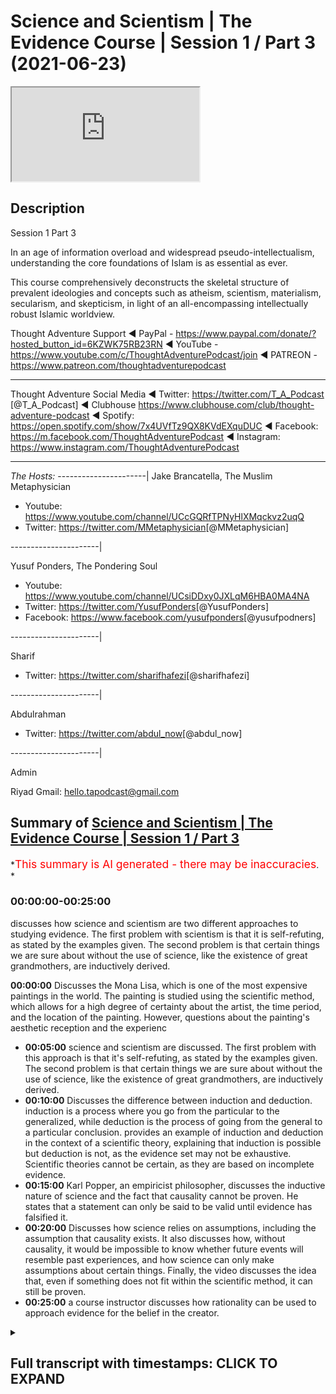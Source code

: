 # Science and Scientism | The Evidence Course | Session 1 / Part 3 (2021-06-23)

<iframe loading='lazy' allow='autoplay' src='https://www.youtube.com/embed/twjPt1cOHKE'></iframe>

## Description

Session 1 Part 3

In an age of information overload and widespread pseudo-intellectualism, understanding the core foundations of Islam is as essential as ever.

This course comprehensively deconstructs the skeletal structure of prevalent ideologies and concepts such as atheism, scientism, materialism, secularism, and skepticism, in light of an all-encompassing intellectually robust Islamic worldview.

Thought Adventure Support
◄ PayPal - <https://www.paypal.com/donate/?hosted_button_id=6KZWK75RB23RN>
◄ YouTube - <https://www.youtube.com/c/ThoughtAdventurePodcast/join>
◄ PATREON - <https://www.patreon.com/thoughtadventurepodcast>
____________________________________________________________________

Thought Adventure Social Media
◄ Twitter: <https://twitter.com/T_A_Podcast​​> [@T_A_Podcast]
◄ Clubhouse <https://www.clubhouse.com/club/thought-adventure-podcast>
◄ Spotify: <https://open.spotify.com/show/7x4UVfTz9QX8KVdEXquDUC>
◄ Facebook: <https://m.facebook.com/ThoughtAdventurePodcast>
◄ Instagram: <https://www.instagram.com/ThoughtAdventurePodcast​>

----------------------------------------------------------------

*The Hosts:*
----------------------|
Jake Brancatella, The Muslim Metaphysician

- Youtube: <https://www.youtube.com/channel/UCcGQRfTPNyHlXMqckvz2uqQ>
- Twitter:  <https://twitter.com/MMetaphysician​​> [@MMetaphysician]

----------------------|

Yusuf Ponders, The Pondering Soul

- Youtube: <https://www.youtube.com/channel/UCsiDDxy0JXLqM6HBA0MA4NA>
- Twitter: <https://twitter.com/YusufPonders​​> [@YusufPonders]
- Facebook: <https://www.facebook.com/yusufponders​> [@yusufpodners]

----------------------|

Sharif

- Twitter: <https://twitter.com/sharifhafezi​​> [@sharifhafezi]

----------------------|

Abdulrahman

- Twitter: <https://twitter.com/abdul_now​> [@abdul_now]

----------------------|

Admin

Riyad
Gmail: hello.tapodcast@gmail.com

## Summary of [Science and Scientism | The Evidence Course | Session 1 / Part 3](https://www.youtube.com/watch?v=twjPt1cOHKE)

*<span style="color:red; font-size:125%">This summary is AI generated - there may be inaccuracies</span>. *

### <a onclick="modifyYTiframeseektime('0')">00:00:00-00:25:00</a>

 discusses how science and scientism are two different approaches to studying evidence. The first problem with scientism is that it is self-refuting, as stated by the examples given. The second problem is that certain things we are sure about without the use of science, like the existence of great grandmothers, are inductively derived.

**<a onclick="modifyYTiframeseektime('0')">00:00:00</a>** Discusses the Mona Lisa, which is one of the most expensive paintings in the world. The painting is studied using the scientific method, which allows for a high degree of certainty about the artist, the time period, and the location of the painting. However, questions about the painting's aesthetic reception and the experienc

- **<a onclick="modifyYTiframeseektime('300')">00:05:00</a>**  science and scientism are discussed. The first problem with this approach is that it's self-refuting, as stated by the examples given. The second problem is that certain things we are sure about without the use of science, like the existence of great grandmothers, are inductively derived.
- **<a onclick="modifyYTiframeseektime('600')">00:10:00</a>** Discusses the difference between induction and deduction. induction is a process where you go from the particular to the generalized, while deduction is the process of going from the general to a particular conclusion.  provides an example of induction and deduction in the context of a scientific theory, explaining that induction is possible but deduction is not, as the evidence set may not be exhaustive. Scientific theories cannot be certain, as they are based on incomplete evidence.
- **<a onclick="modifyYTiframeseektime('900')">00:15:00</a>** Karl Popper, an empiricist philosopher, discusses the inductive nature of science and the fact that causality cannot be proven. He states that a statement can only be said to be valid until evidence has falsified it.
- **<a onclick="modifyYTiframeseektime('1200')">00:20:00</a>** Discusses how science relies on assumptions, including the assumption that causality exists. It also discusses how, without causality, it would be impossible to know whether future events will resemble past experiences, and how science can only make assumptions about certain things. Finally, the video discusses the idea that, even if something does not fit within the scientific method, it can still be proven.
- **<a onclick="modifyYTiframeseektime('1500')">00:25:00</a>**  a course instructor discusses how rationality can be used to approach evidence for the belief in the creator.

<details><summary><h2>Full transcript with timestamps: CLICK TO EXPAND</h2></summary>

<a onclick="modifyYTiframeseektime('15')">0:00:15</a> have a think about the famous painting  
<a onclick="modifyYTiframeseektime('17')">0:00:17</a> called mona lisa  
<a onclick="modifyYTiframeseektime('18')">0:00:18</a> and it's known throughout the world it's  
<a onclick="modifyYTiframeseektime('20')">0:00:20</a> one of the most if not the  
<a onclick="modifyYTiframeseektime('22')">0:00:22</a> most expensive painting in the world  
<a onclick="modifyYTiframeseektime('25')">0:00:25</a> now let's approach our understanding of  
<a onclick="modifyYTiframeseektime('28')">0:00:28</a> this painting of the mona lisa  
<a onclick="modifyYTiframeseektime('30')">0:00:30</a> through using the scientific method what  
<a onclick="modifyYTiframeseektime('34')">0:00:34</a> conclusions are we going to come to  
<a onclick="modifyYTiframeseektime('35')">0:00:35</a> using the scientific method well as we  
<a onclick="modifyYTiframeseektime('38')">0:00:38</a> mentioned the scientific method  
<a onclick="modifyYTiframeseektime('40')">0:00:40</a> is really good at understanding the  
<a onclick="modifyYTiframeseektime('42')">0:00:42</a> observable detestable and the repeatable  
<a onclick="modifyYTiframeseektime('45')">0:00:45</a> so we can work out maybe what type of  
<a onclick="modifyYTiframeseektime('48')">0:00:48</a> colors were used  
<a onclick="modifyYTiframeseektime('49')">0:00:49</a> what was the composition of the paints  
<a onclick="modifyYTiframeseektime('51')">0:00:51</a> what was the composition of the material  
<a onclick="modifyYTiframeseektime('53')">0:00:53</a> that was used for the canvas  
<a onclick="modifyYTiframeseektime('55')">0:00:55</a> or even the frame these are things  
<a onclick="modifyYTiframeseektime('57')">0:00:57</a> within our direct  
<a onclick="modifyYTiframeseektime('59')">0:00:59</a> observation within the experimental  
<a onclick="modifyYTiframeseektime('61')">0:01:01</a> field  
<a onclick="modifyYTiframeseektime('62')">0:01:02</a> but we have to ask ourselves the  
<a onclick="modifyYTiframeseektime('64')">0:01:04</a> question what's outside  
<a onclick="modifyYTiframeseektime('66')">0:01:06</a> of the scientific method what's outside  
<a onclick="modifyYTiframeseektime('68')">0:01:08</a> of the experimental field  
<a onclick="modifyYTiframeseektime('70')">0:01:10</a> and therefore the empirical approach the  
<a onclick="modifyYTiframeseektime('73')">0:01:13</a> obvious question  
<a onclick="modifyYTiframeseektime('75')">0:01:15</a> is the painter science although  
<a onclick="modifyYTiframeseektime('78')">0:01:18</a> incredibly useful  
<a onclick="modifyYTiframeseektime('80')">0:01:20</a> when it comes to those things which are  
<a onclick="modifyYTiframeseektime('81')">0:01:21</a> directly sensible and testable and  
<a onclick="modifyYTiframeseektime('83')">0:01:23</a> repeatable  
<a onclick="modifyYTiframeseektime('85')">0:01:25</a> cannot be used to determine matters  
<a onclick="modifyYTiframeseektime('87')">0:01:27</a> which are outside of its scope  
<a onclick="modifyYTiframeseektime('90')">0:01:30</a> and the directly observable and the  
<a onclick="modifyYTiframeseektime('92')">0:01:32</a> directly sensible  
<a onclick="modifyYTiframeseektime('94')">0:01:34</a> does that mean that because we can't  
<a onclick="modifyYTiframeseektime('96')">0:01:36</a> prove it for a scientific approach  
<a onclick="modifyYTiframeseektime('99')">0:01:39</a> that the painter does not exist  
<a onclick="modifyYTiframeseektime('102')">0:01:42</a> obviously the painter exists in fact we  
<a onclick="modifyYTiframeseektime('104')">0:01:44</a> know  
<a onclick="modifyYTiframeseektime('105')">0:01:45</a> who that painter is of the mona lisa  
<a onclick="modifyYTiframeseektime('107')">0:01:47</a> it's leonardo da vinci  
<a onclick="modifyYTiframeseektime('109')">0:01:49</a> at the beginning of the 16th century in  
<a onclick="modifyYTiframeseektime('111')">0:01:51</a> fact  
<a onclick="modifyYTiframeseektime('112')">0:01:52</a> all of this we know with a high degree  
<a onclick="modifyYTiframeseektime('115')">0:01:55</a> of certainty i  
<a onclick="modifyYTiframeseektime('116')">0:01:56</a> who the person was and roughly or quite  
<a onclick="modifyYTiframeseektime('119')">0:01:59</a> you know confidently  
<a onclick="modifyYTiframeseektime('120')">0:02:00</a> when it was which period of time at  
<a onclick="modifyYTiframeseektime('123')">0:02:03</a> least which century it took place  
<a onclick="modifyYTiframeseektime('125')">0:02:05</a> and all of these answers that we can  
<a onclick="modifyYTiframeseektime('127')">0:02:07</a> understand with a high degree of  
<a onclick="modifyYTiframeseektime('129')">0:02:09</a> certainty  
<a onclick="modifyYTiframeseektime('130')">0:02:10</a> comes outside of experimentation and the  
<a onclick="modifyYTiframeseektime('132')">0:02:12</a> scientific method  
<a onclick="modifyYTiframeseektime('135')">0:02:15</a> similarly when we look at the painting  
<a onclick="modifyYTiframeseektime('138')">0:02:18</a> and maybe some people might say it's  
<a onclick="modifyYTiframeseektime('139')">0:02:19</a> beautiful  
<a onclick="modifyYTiframeseektime('140')">0:02:20</a> exquisite other people might say oh it's  
<a onclick="modifyYTiframeseektime('142')">0:02:22</a> ugly i  
<a onclick="modifyYTiframeseektime('143')">0:02:23</a> what is our aesthetic reception for this  
<a onclick="modifyYTiframeseektime('146')">0:02:26</a> particular painting  
<a onclick="modifyYTiframeseektime('148')">0:02:28</a> does it move us to emotion and what type  
<a onclick="modifyYTiframeseektime('151')">0:02:31</a> of emotion  
<a onclick="modifyYTiframeseektime('152')">0:02:32</a> these questions again are outside of  
<a onclick="modifyYTiframeseektime('156')">0:02:36</a> science yeah it doesn't mean that we  
<a onclick="modifyYTiframeseektime('158')">0:02:38</a> don't have  
<a onclick="modifyYTiframeseektime('159')">0:02:39</a> emotions that we don't have an  
<a onclick="modifyYTiframeseektime('161')">0:02:41</a> appreciation of what we think is  
<a onclick="modifyYTiframeseektime('162')">0:02:42</a> beautiful or what we think is  
<a onclick="modifyYTiframeseektime('164')">0:02:44</a> ugly and that's you know and some people  
<a onclick="modifyYTiframeseektime('167')">0:02:47</a> might say well  
<a onclick="modifyYTiframeseektime('168')">0:02:48</a> maybe we can through science maybe we  
<a onclick="modifyYTiframeseektime('171')">0:02:51</a> can  
<a onclick="modifyYTiframeseektime('172')">0:02:52</a> you know look at a brain scan and look  
<a onclick="modifyYTiframeseektime('174')">0:02:54</a> at regions of the brain that are being  
<a onclick="modifyYTiframeseektime('175')">0:02:55</a> highlighted  
<a onclick="modifyYTiframeseektime('176')">0:02:56</a> but just simply highlighting regions of  
<a onclick="modifyYTiframeseektime('179')">0:02:59</a> the brain  
<a onclick="modifyYTiframeseektime('180')">0:03:00</a> doesn't say what type of emotions all  
<a onclick="modifyYTiframeseektime('183')">0:03:03</a> more importantly the experience of that  
<a onclick="modifyYTiframeseektime('186')">0:03:06</a> emotions  
<a onclick="modifyYTiframeseektime('187')">0:03:07</a> because the experience of emotions is  
<a onclick="modifyYTiframeseektime('189')">0:03:09</a> very personal  
<a onclick="modifyYTiframeseektime('190')">0:03:10</a> to each individual and this comes to  
<a onclick="modifyYTiframeseektime('192')">0:03:12</a> another question  
<a onclick="modifyYTiframeseektime('194')">0:03:14</a> with regards to consciousness how do you  
<a onclick="modifyYTiframeseektime('196')">0:03:16</a> know  
<a onclick="modifyYTiframeseektime('197')">0:03:17</a> that i am a conscious being do you know  
<a onclick="modifyYTiframeseektime('200')">0:03:20</a> it  
<a onclick="modifyYTiframeseektime('201')">0:03:21</a> by simply studying the science of my  
<a onclick="modifyYTiframeseektime('203')">0:03:23</a> brain activity  
<a onclick="modifyYTiframeseektime('205')">0:03:25</a> if you haven't studied my brain activity  
<a onclick="modifyYTiframeseektime('207')">0:03:27</a> does that mean  
<a onclick="modifyYTiframeseektime('208')">0:03:28</a> that you are unsure whether i'm a  
<a onclick="modifyYTiframeseektime('210')">0:03:30</a> conscious being or not  
<a onclick="modifyYTiframeseektime('213')">0:03:33</a> in fact some people might say okay not  
<a onclick="modifyYTiframeseektime('214')">0:03:34</a> only can we do brain scans  
<a onclick="modifyYTiframeseektime('217')">0:03:37</a> but also we can look at action  
<a onclick="modifyYTiframeseektime('218')">0:03:38</a> potentials of neurons these are  
<a onclick="modifyYTiframeseektime('220')">0:03:40</a> electrical signals that travel across  
<a onclick="modifyYTiframeseektime('222')">0:03:42</a> the neurons of the brain  
<a onclick="modifyYTiframeseektime('224')">0:03:44</a> or that we can you know understand  
<a onclick="modifyYTiframeseektime('228')">0:03:48</a> and test what type of chemicals are  
<a onclick="modifyYTiframeseektime('230')">0:03:50</a> being released at the presynaptic neuro  
<a onclick="modifyYTiframeseektime('232')">0:03:52</a> known as trans neurotransmitters  
<a onclick="modifyYTiframeseektime('236')">0:03:56</a> yet none of this explains what it means  
<a onclick="modifyYTiframeseektime('238')">0:03:58</a> to be me  
<a onclick="modifyYTiframeseektime('240')">0:04:00</a> what it means to experience something  
<a onclick="modifyYTiframeseektime('242')">0:04:02</a> whether that's a painting  
<a onclick="modifyYTiframeseektime('244')">0:04:04</a> whether that's poetry or something else  
<a onclick="modifyYTiframeseektime('247')">0:04:07</a> i  
<a onclick="modifyYTiframeseektime('247')">0:04:07</a> what it feels to be consciously aware  
<a onclick="modifyYTiframeseektime('251')">0:04:11</a> many scientists and philosophers are  
<a onclick="modifyYTiframeseektime('254')">0:04:14</a> aware of this problem of consciousness  
<a onclick="modifyYTiframeseektime('256')">0:04:16</a> even just how to define what the term  
<a onclick="modifyYTiframeseektime('259')">0:04:19</a> consciousness is  
<a onclick="modifyYTiframeseektime('260')">0:04:20</a> from a purely materialistic explanation  
<a onclick="modifyYTiframeseektime('263')">0:04:23</a> this is why they call it  
<a onclick="modifyYTiframeseektime('264')">0:04:24</a> the hard problem of science  
<a onclick="modifyYTiframeseektime('266')">0:04:26</a> consciousness being the hard problem of  
<a onclick="modifyYTiframeseektime('268')">0:04:28</a> science  
<a onclick="modifyYTiframeseektime('269')">0:04:29</a> and some might say well you know in the  
<a onclick="modifyYTiframeseektime('271')">0:04:31</a> future  
<a onclick="modifyYTiframeseektime('272')">0:04:32</a> we will work it out we will be able to  
<a onclick="modifyYTiframeseektime('274')">0:04:34</a> define  
<a onclick="modifyYTiframeseektime('276')">0:04:36</a> through the use of empiricism and  
<a onclick="modifyYTiframeseektime('278')">0:04:38</a> science that consciousness exists  
<a onclick="modifyYTiframeseektime('282')">0:04:42</a> that will be able to determine that a  
<a onclick="modifyYTiframeseektime('284')">0:04:44</a> person is conscious  
<a onclick="modifyYTiframeseektime('285')">0:04:45</a> or not you know in terms of and what it  
<a onclick="modifyYTiframeseektime('288')">0:04:48</a> means to be conscious for that  
<a onclick="modifyYTiframeseektime('289')">0:04:49</a> individual  
<a onclick="modifyYTiframeseektime('291')">0:04:51</a> but even if they say in the future we'll  
<a onclick="modifyYTiframeseektime('293')">0:04:53</a> be able to determine this  
<a onclick="modifyYTiframeseektime('295')">0:04:55</a> it doesn't deny the fact that we can be  
<a onclick="modifyYTiframeseektime('298')">0:04:58</a> sure to now and understand and  
<a onclick="modifyYTiframeseektime('300')">0:05:00</a> comprehend now  
<a onclick="modifyYTiframeseektime('301')">0:05:01</a> that a person is conscious or not  
<a onclick="modifyYTiframeseektime('303')">0:05:03</a> hopefully you're still conscious  
<a onclick="modifyYTiframeseektime('305')">0:05:05</a> uh watching these videos so  
<a onclick="modifyYTiframeseektime('309')">0:05:09</a> whether we look at the painting example  
<a onclick="modifyYTiframeseektime('311')">0:05:11</a> whether we look at the consciousness  
<a onclick="modifyYTiframeseektime('313')">0:05:13</a> example  
<a onclick="modifyYTiframeseektime('314')">0:05:14</a> these are two relatively simple examples  
<a onclick="modifyYTiframeseektime('317')">0:05:17</a> that demonstrated the limited  
<a onclick="modifyYTiframeseektime('318')">0:05:18</a> applicability of science  
<a onclick="modifyYTiframeseektime('321')">0:05:21</a> that is not to say that science isn't a  
<a onclick="modifyYTiframeseektime('323')">0:05:23</a> useful tool  
<a onclick="modifyYTiframeseektime('324')">0:05:24</a> and like i said you know it's been very  
<a onclick="modifyYTiframeseektime('326')">0:05:26</a> useful it's helped us develop medicine  
<a onclick="modifyYTiframeseektime('329')">0:05:29</a> surgery space travel telecommunications  
<a onclick="modifyYTiframeseektime('332')">0:05:32</a> but rather and also it was utilized by  
<a onclick="modifyYTiframeseektime('335')">0:05:35</a> the muslims of the past as well  
<a onclick="modifyYTiframeseektime('336')">0:05:36</a> famous muslim scientists including  
<a onclick="modifyYTiframeseektime('339')">0:05:39</a> people who say  
<a onclick="modifyYTiframeseektime('340')">0:05:40</a> that ibn haitham the famous muslim  
<a onclick="modifyYTiframeseektime('342')">0:05:42</a> scientists of the past  
<a onclick="modifyYTiframeseektime('344')">0:05:44</a> helped create in part or help formulate  
<a onclick="modifyYTiframeseektime('347')">0:05:47</a> in part the scientific method but the  
<a onclick="modifyYTiframeseektime('350')">0:05:50</a> problem  
<a onclick="modifyYTiframeseektime('351')">0:05:51</a> now is not the fact that people are  
<a onclick="modifyYTiframeseektime('353')">0:05:53</a> using science  
<a onclick="modifyYTiframeseektime('354')">0:05:54</a> it's the fact that they approach all  
<a onclick="modifyYTiframeseektime('357')">0:05:57</a> questions with the use of science  
<a onclick="modifyYTiframeseektime('359')">0:05:59</a> and claim that anything that's not  
<a onclick="modifyYTiframeseektime('361')">0:06:01</a> scientific  
<a onclick="modifyYTiframeseektime('363')">0:06:03</a> and empirically verifiable is therefore  
<a onclick="modifyYTiframeseektime('366')">0:06:06</a> unprovable untestable or  
<a onclick="modifyYTiframeseektime('370')">0:06:10</a> doesn't exist and this is what we call  
<a onclick="modifyYTiframeseektime('373')">0:06:13</a> scientism  
<a onclick="modifyYTiframeseektime('375')">0:06:15</a> in one definition it's described as  
<a onclick="modifyYTiframeseektime('378')">0:06:18</a> totalizing the view of science  
<a onclick="modifyYTiframeseektime('380')">0:06:20</a> as if it were capable of describing all  
<a onclick="modifyYTiframeseektime('382')">0:06:22</a> reality  
<a onclick="modifyYTiframeseektime('383')">0:06:23</a> and knowledge or as if it were the only  
<a onclick="modifyYTiframeseektime('386')">0:06:26</a> true way  
<a onclick="modifyYTiframeseektime('387')">0:06:27</a> to acquire knowledge about reality and  
<a onclick="modifyYTiframeseektime('389')">0:06:29</a> the nature of things  
<a onclick="modifyYTiframeseektime('391')">0:06:31</a> so statements like science is the only  
<a onclick="modifyYTiframeseektime('393')">0:06:33</a> way to know truth  
<a onclick="modifyYTiframeseektime('395')">0:06:35</a> or science will answer all questions  
<a onclick="modifyYTiframeseektime('398')">0:06:38</a> these statements  
<a onclick="modifyYTiframeseektime('399')">0:06:39</a> are actually non-scientific statements  
<a onclick="modifyYTiframeseektime('403')">0:06:43</a> i want you to follow this point when a  
<a onclick="modifyYTiframeseektime('405')">0:06:45</a> person turns around and says  
<a onclick="modifyYTiframeseektime('407')">0:06:47</a> all answers or all ideas are derived  
<a onclick="modifyYTiframeseektime('410')">0:06:50</a> from science all science will answer all  
<a onclick="modifyYTiframeseektime('412')">0:06:52</a> questions  
<a onclick="modifyYTiframeseektime('413')">0:06:53</a> is that a testifiable scientific  
<a onclick="modifyYTiframeseektime('417')">0:06:57</a> you know statement so are they using  
<a onclick="modifyYTiframeseektime('419')">0:06:59</a> science to justify science  
<a onclick="modifyYTiframeseektime('421')">0:07:01</a> if they are then it's a circular  
<a onclick="modifyYTiframeseektime('423')">0:07:03</a> argument what we term tautology  
<a onclick="modifyYTiframeseektime('426')">0:07:06</a> so these are non-scientific statements  
<a onclick="modifyYTiframeseektime('429')">0:07:09</a> they are better known as  
<a onclick="modifyYTiframeseektime('430')">0:07:10</a> metaphysical statements statements that  
<a onclick="modifyYTiframeseektime('433')">0:07:13</a> are accepted or assumed  
<a onclick="modifyYTiframeseektime('435')">0:07:15</a> to be true so in essence  
<a onclick="modifyYTiframeseektime('438')">0:07:18</a> when a person says that only science can  
<a onclick="modifyYTiframeseektime('441')">0:07:21</a> answer all questions  
<a onclick="modifyYTiframeseektime('443')">0:07:23</a> that's actually a self-refuting argument  
<a onclick="modifyYTiframeseektime('446')">0:07:26</a> yeah and that's the first problem with  
<a onclick="modifyYTiframeseektime('448')">0:07:28</a> this approach with  
<a onclick="modifyYTiframeseektime('448')">0:07:28</a> scientism the second problem as we've  
<a onclick="modifyYTiframeseektime('451')">0:07:31</a> described in the examples above  
<a onclick="modifyYTiframeseektime('454')">0:07:34</a> is that we know certain things and and  
<a onclick="modifyYTiframeseektime('457')">0:07:37</a> are very sure about these things  
<a onclick="modifyYTiframeseektime('459')">0:07:39</a> but without the scientific method like  
<a onclick="modifyYTiframeseektime('462')">0:07:42</a> for example  
<a onclick="modifyYTiframeseektime('463')">0:07:43</a> you know if i was to ask the question do  
<a onclick="modifyYTiframeseektime('465')">0:07:45</a> you believe that your great  
<a onclick="modifyYTiframeseektime('467')">0:07:47</a> great great great great great great  
<a onclick="modifyYTiframeseektime('470')">0:07:50</a> grandmother  
<a onclick="modifyYTiframeseektime('471')">0:07:51</a> existed everybody will say yes  
<a onclick="modifyYTiframeseektime('474')">0:07:54</a> irrespective of whether we knew who that  
<a onclick="modifyYTiframeseektime('476')">0:07:56</a> great great great great  
<a onclick="modifyYTiframeseektime('478')">0:07:58</a> great grandmother was irrespective if we  
<a onclick="modifyYTiframeseektime('481')">0:08:01</a> had a number of people claiming to be or  
<a onclick="modifyYTiframeseektime('483')">0:08:03</a> potentially could be our great great  
<a onclick="modifyYTiframeseektime('485')">0:08:05</a> great great grandmother  
<a onclick="modifyYTiframeseektime('487')">0:08:07</a> irrespective whether we even you know  
<a onclick="modifyYTiframeseektime('489')">0:08:09</a> have a grave to test  
<a onclick="modifyYTiframeseektime('490')">0:08:10</a> the dna in order to determine this so  
<a onclick="modifyYTiframeseektime('493')">0:08:13</a> irrespective of any scientific arguments  
<a onclick="modifyYTiframeseektime('495')">0:08:15</a> to justify this  
<a onclick="modifyYTiframeseektime('496')">0:08:16</a> great great great great great  
<a onclick="modifyYTiframeseektime('498')">0:08:18</a> grandmother existence  
<a onclick="modifyYTiframeseektime('500')">0:08:20</a> we know we had one so again it proves  
<a onclick="modifyYTiframeseektime('503')">0:08:23</a> this point which is that  
<a onclick="modifyYTiframeseektime('504')">0:08:24</a> there are certain things we are 100 sure  
<a onclick="modifyYTiframeseektime('507')">0:08:27</a> about without the use of science  
<a onclick="modifyYTiframeseektime('511')">0:08:31</a> furthermore the scientific method in the  
<a onclick="modifyYTiframeseektime('513')">0:08:33</a> vast majority of cases  
<a onclick="modifyYTiframeseektime('515')">0:08:35</a> leads to what we term inductive  
<a onclick="modifyYTiframeseektime('517')">0:08:37</a> conclusions  
<a onclick="modifyYTiframeseektime('518')">0:08:38</a> and i think we need to explain what  
<a onclick="modifyYTiframeseektime('520')">0:08:40</a> induction means here  
<a onclick="modifyYTiframeseektime('522')">0:08:42</a> but just before i do i believe it's also  
<a onclick="modifyYTiframeseektime('524')">0:08:44</a> important to explain  
<a onclick="modifyYTiframeseektime('526')">0:08:46</a> and gain a bit more crystal  
<a onclick="modifyYTiframeseektime('527')">0:08:47</a> understanding of what exactly we mean by  
<a onclick="modifyYTiframeseektime('530')">0:08:50</a> the scientific method  
<a onclick="modifyYTiframeseektime('532')">0:08:52</a> now if we cast our minds back to when  
<a onclick="modifyYTiframeseektime('534')">0:08:54</a> we're at school  
<a onclick="modifyYTiframeseektime('535')">0:08:55</a> or maybe those people do science at  
<a onclick="modifyYTiframeseektime('537')">0:08:57</a> university  
<a onclick="modifyYTiframeseektime('539')">0:08:59</a> and we were asked to write up a  
<a onclick="modifyYTiframeseektime('541')">0:09:01</a> scientific experiment  
<a onclick="modifyYTiframeseektime('543')">0:09:03</a> then there was a very specific way in  
<a onclick="modifyYTiframeseektime('546')">0:09:06</a> how this scientific experiment had to be  
<a onclick="modifyYTiframeseektime('548')">0:09:08</a> written up  
<a onclick="modifyYTiframeseektime('549')">0:09:09</a> and this is called the scientific method  
<a onclick="modifyYTiframeseektime('552')">0:09:12</a> and that is  
<a onclick="modifyYTiframeseektime('553')">0:09:13</a> you would have an aim you would have a  
<a onclick="modifyYTiframeseektime('555')">0:09:15</a> method  
<a onclick="modifyYTiframeseektime('556')">0:09:16</a> you would have results and you'd also  
<a onclick="modifyYTiframeseektime('559')">0:09:19</a> have a conclusion  
<a onclick="modifyYTiframeseektime('561')">0:09:21</a> so what was the aim the aim identified  
<a onclick="modifyYTiframeseektime('563')">0:09:23</a> the purpose of the experiment  
<a onclick="modifyYTiframeseektime('566')">0:09:26</a> what you wanted to find out the aim also  
<a onclick="modifyYTiframeseektime('569')">0:09:29</a> may have included a hypothesis  
<a onclick="modifyYTiframeseektime('571')">0:09:31</a> you know what you may see and also the  
<a onclick="modifyYTiframeseektime('574')">0:09:34</a> aim defined for  
<a onclick="modifyYTiframeseektime('576')">0:09:36</a> us what variables we were looking to  
<a onclick="modifyYTiframeseektime('578')">0:09:38</a> test  
<a onclick="modifyYTiframeseektime('579')">0:09:39</a> the method the method was explaining  
<a onclick="modifyYTiframeseektime('582')">0:09:42</a> how we isolated the various variables  
<a onclick="modifyYTiframeseektime('586')">0:09:46</a> and what conditions and causes we  
<a onclick="modifyYTiframeseektime('588')">0:09:48</a> subjected them to  
<a onclick="modifyYTiframeseektime('590')">0:09:50</a> or we observed them in what types of  
<a onclick="modifyYTiframeseektime('592')">0:09:52</a> conditions  
<a onclick="modifyYTiframeseektime('593')">0:09:53</a> the results was the data we obtained  
<a onclick="modifyYTiframeseektime('596')">0:09:56</a> from this experiment  
<a onclick="modifyYTiframeseektime('597')">0:09:57</a> yeah or these observations and the  
<a onclick="modifyYTiframeseektime('600')">0:10:00</a> conclusion  
<a onclick="modifyYTiframeseektime('601')">0:10:01</a> was an understanding of what that  
<a onclick="modifyYTiframeseektime('603')">0:10:03</a> relationship was between our observation  
<a onclick="modifyYTiframeseektime('606')">0:10:06</a> and the results and whether this  
<a onclick="modifyYTiframeseektime('608')">0:10:08</a> confirmed our hypothesis  
<a onclick="modifyYTiframeseektime('611')">0:10:11</a> or denied our hypothesis now it sounds a  
<a onclick="modifyYTiframeseektime('614')">0:10:14</a> bit complicated but let me break it down  
<a onclick="modifyYTiframeseektime('615')">0:10:15</a> even further  
<a onclick="modifyYTiframeseektime('616')">0:10:16</a> imagine if we were to do an experiment  
<a onclick="modifyYTiframeseektime('618')">0:10:18</a> and talk about maybe the boiling point  
<a onclick="modifyYTiframeseektime('620')">0:10:20</a> of water  
<a onclick="modifyYTiframeseektime('620')">0:10:20</a> very simple experiment we all know what  
<a onclick="modifyYTiframeseektime('622')">0:10:22</a> the boiling point of water is but let's  
<a onclick="modifyYTiframeseektime('623')">0:10:23</a> say  
<a onclick="modifyYTiframeseektime('624')">0:10:24</a> we wanted to prove this point so we  
<a onclick="modifyYTiframeseektime('627')">0:10:27</a> would  
<a onclick="modifyYTiframeseektime('627')">0:10:27</a> define you know in our aim that we want  
<a onclick="modifyYTiframeseektime('630')">0:10:30</a> to look at the boiling point of water  
<a onclick="modifyYTiframeseektime('632')">0:10:32</a> we would define in our method the method  
<a onclick="modifyYTiframeseektime('634')">0:10:34</a> of  
<a onclick="modifyYTiframeseektime('635')">0:10:35</a> achieving this so we'd say we'll take  
<a onclick="modifyYTiframeseektime('638')">0:10:38</a> pure water  
<a onclick="modifyYTiframeseektime('639')">0:10:39</a> at room conditions at one atmosphere  
<a onclick="modifyYTiframeseektime('642')">0:10:42</a> we will subject it to heat using maybe a  
<a onclick="modifyYTiframeseektime('645')">0:10:45</a> bunsen burner  
<a onclick="modifyYTiframeseektime('646')">0:10:46</a> and we'll record the temperature with a  
<a onclick="modifyYTiframeseektime('648')">0:10:48</a> thermometer  
<a onclick="modifyYTiframeseektime('649')">0:10:49</a> and then we would record and we would do  
<a onclick="modifyYTiframeseektime('652')">0:10:52</a> this experiment where we  
<a onclick="modifyYTiframeseektime('654')">0:10:54</a> heated the water up and record that it  
<a onclick="modifyYTiframeseektime('657')">0:10:57</a> boiled at 100 degrees celsius  
<a onclick="modifyYTiframeseektime('659')">0:10:59</a> we would then test it and repeat it so  
<a onclick="modifyYTiframeseektime('661')">0:11:01</a> we would repeat this process  
<a onclick="modifyYTiframeseektime('663')">0:11:03</a> in order to get maybe further  
<a onclick="modifyYTiframeseektime('665')">0:11:05</a> confirmations that could have been  
<a onclick="modifyYTiframeseektime('666')">0:11:06</a> a uh you know an  
<a onclick="modifyYTiframeseektime('670')">0:11:10</a> incorrect or an abnormal reading so we  
<a onclick="modifyYTiframeseektime('672')">0:11:12</a> want to test it so we test it again  
<a onclick="modifyYTiframeseektime('674')">0:11:14</a> and maybe after the fifth time we find  
<a onclick="modifyYTiframeseektime('677')">0:11:17</a> that water balls at 100 degrees celsius  
<a onclick="modifyYTiframeseektime('679')">0:11:19</a> we can say okay in our conclusions  
<a onclick="modifyYTiframeseektime('682')">0:11:22</a> we can say that when we subjected water  
<a onclick="modifyYTiframeseektime('686')">0:11:26</a> to heat we found that it boiled at 100  
<a onclick="modifyYTiframeseektime('689')">0:11:29</a> degrees celsius this is our conclusion  
<a onclick="modifyYTiframeseektime('692')">0:11:32</a> now that conclusion  
<a onclick="modifyYTiframeseektime('695')">0:11:35</a> on the issue of water is what we call  
<a onclick="modifyYTiframeseektime('698')">0:11:38</a> an induced conclusion or inductive  
<a onclick="modifyYTiframeseektime('701')">0:11:41</a> process or inductive conclusion  
<a onclick="modifyYTiframeseektime('703')">0:11:43</a> so let us explain what do we mean by  
<a onclick="modifyYTiframeseektime('705')">0:11:45</a> induction and the opposite of that or  
<a onclick="modifyYTiframeseektime('707')">0:11:47</a> the  
<a onclick="modifyYTiframeseektime('708')">0:11:48</a> the other aspect of that is called  
<a onclick="modifyYTiframeseektime('710')">0:11:50</a> deduction  
<a onclick="modifyYTiframeseektime('711')">0:11:51</a> so induction is understood where you go  
<a onclick="modifyYTiframeseektime('714')">0:11:54</a> from the particular  
<a onclick="modifyYTiframeseektime('716')">0:11:56</a> to the generalized give you a very  
<a onclick="modifyYTiframeseektime('719')">0:11:59</a> famous example example that's always  
<a onclick="modifyYTiframeseektime('720')">0:12:00</a> found in all different books  
<a onclick="modifyYTiframeseektime('722')">0:12:02</a> where it talks about induction is the  
<a onclick="modifyYTiframeseektime('724')">0:12:04</a> example of  
<a onclick="modifyYTiframeseektime('725')">0:12:05</a> swans what color of swans  
<a onclick="modifyYTiframeseektime('728')">0:12:08</a> so maybe you go out and you'll see once  
<a onclick="modifyYTiframeseektime('730')">0:12:10</a> one  
<a onclick="modifyYTiframeseektime('731')">0:12:11</a> two swans three swans 999 swans and all  
<a onclick="modifyYTiframeseektime('736')">0:12:16</a> of them  
<a onclick="modifyYTiframeseektime('737')">0:12:17</a> 999 were all white so you took  
<a onclick="modifyYTiframeseektime('740')">0:12:20</a> particular  
<a onclick="modifyYTiframeseektime('741')">0:12:21</a> observations and then you said as your  
<a onclick="modifyYTiframeseektime('744')">0:12:24</a> conclusion  
<a onclick="modifyYTiframeseektime('745')">0:12:25</a> all swans are white so going from the  
<a onclick="modifyYTiframeseektime('748')">0:12:28</a> particular to the generalized  
<a onclick="modifyYTiframeseektime('751')">0:12:31</a> but what about the one thousandths one  
<a onclick="modifyYTiframeseektime('755')">0:12:35</a> yeah maybe you come across later on your  
<a onclick="modifyYTiframeseektime('756')">0:12:36</a> on a you know another swan a thousand  
<a onclick="modifyYTiframeseektime('759')">0:12:39</a> swan  
<a onclick="modifyYTiframeseektime('759')">0:12:39</a> and you find it's black so what you find  
<a onclick="modifyYTiframeseektime('763')">0:12:43</a> with the problem with induction  
<a onclick="modifyYTiframeseektime('765')">0:12:45</a> is that induction when you go from  
<a onclick="modifyYTiframeseektime('766')">0:12:46</a> particular  
<a onclick="modifyYTiframeseektime('768')">0:12:48</a> to to the general there may be some  
<a onclick="modifyYTiframeseektime('771')">0:12:51</a> evidence that you are unaware of there  
<a onclick="modifyYTiframeseektime('773')">0:12:53</a> may be some observation that you've not  
<a onclick="modifyYTiframeseektime('775')">0:12:55</a> come across  
<a onclick="modifyYTiframeseektime('776')">0:12:56</a> which therefore defeats or undermines  
<a onclick="modifyYTiframeseektime('780')">0:13:00</a> the whole of your conclusion  
<a onclick="modifyYTiframeseektime('781')">0:13:01</a> so scientific theories or even when  
<a onclick="modifyYTiframeseektime('785')">0:13:05</a> people turn around and say talk about  
<a onclick="modifyYTiframeseektime('786')">0:13:06</a> scientific facts  
<a onclick="modifyYTiframeseektime('787')">0:13:07</a> are not really facts per se they're not  
<a onclick="modifyYTiframeseektime('790')">0:13:10</a> hundred percent  
<a onclick="modifyYTiframeseektime('791')">0:13:11</a> but rather they are induced they are  
<a onclick="modifyYTiframeseektime('793')">0:13:13</a> things which are  
<a onclick="modifyYTiframeseektime('795')">0:13:15</a> uh you know based upon uh  
<a onclick="modifyYTiframeseektime('799')">0:13:19</a> may be true or valid based upon the  
<a onclick="modifyYTiframeseektime('801')">0:13:21</a> current data set  
<a onclick="modifyYTiframeseektime('802')">0:13:22</a> that you have deduction works the other  
<a onclick="modifyYTiframeseektime('805')">0:13:25</a> way around  
<a onclick="modifyYTiframeseektime('806')">0:13:26</a> deduction is when you go to from the  
<a onclick="modifyYTiframeseektime('807')">0:13:27</a> general and you come to a particular  
<a onclick="modifyYTiframeseektime('809')">0:13:29</a> conclusion  
<a onclick="modifyYTiframeseektime('810')">0:13:30</a> so again the famous example is all men  
<a onclick="modifyYTiframeseektime('813')">0:13:33</a> are mortal  
<a onclick="modifyYTiframeseektime('814')">0:13:34</a> general statement socrates is a man  
<a onclick="modifyYTiframeseektime('818')">0:13:38</a> therefore socrates is mortal so you've  
<a onclick="modifyYTiframeseektime('822')">0:13:42</a> gone from the general  
<a onclick="modifyYTiframeseektime('823')">0:13:43</a> or men immortal to a specific conclusion  
<a onclick="modifyYTiframeseektime('826')">0:13:46</a> socrates is therefore  
<a onclick="modifyYTiframeseektime('827')">0:13:47</a> mortal so this would what we call a  
<a onclick="modifyYTiframeseektime('830')">0:13:50</a> deduction  
<a onclick="modifyYTiframeseektime('832')">0:13:52</a> so with regards to the issue of the  
<a onclick="modifyYTiframeseektime('833')">0:13:53</a> water boiling  
<a onclick="modifyYTiframeseektime('835')">0:13:55</a> how do we know that the water boils at  
<a onclick="modifyYTiframeseektime('837')">0:13:57</a> 100 degrees celsius  
<a onclick="modifyYTiframeseektime('839')">0:13:59</a> as a generalized statement based upon  
<a onclick="modifyYTiframeseektime('842')">0:14:02</a> four observations  
<a onclick="modifyYTiframeseektime('843')">0:14:03</a> even if we you know say a thousand  
<a onclick="modifyYTiframeseektime('846')">0:14:06</a> observations  
<a onclick="modifyYTiframeseektime('847')">0:14:07</a> or a million observations how do we know  
<a onclick="modifyYTiframeseektime('850')">0:14:10</a> the one millionth  
<a onclick="modifyYTiframeseektime('851')">0:14:11</a> and one time when we observe water  
<a onclick="modifyYTiframeseektime('854')">0:14:14</a> actually boils different that's because  
<a onclick="modifyYTiframeseektime('857')">0:14:17</a> whenever we say a statement like all  
<a onclick="modifyYTiframeseektime('859')">0:14:19</a> water balls at 100 degrees celsius  
<a onclick="modifyYTiframeseektime('862')">0:14:22</a> what we're saying is that all water that  
<a onclick="modifyYTiframeseektime('864')">0:14:24</a> existed  
<a onclick="modifyYTiframeseektime('865')">0:14:25</a> that does exist and that will exist  
<a onclick="modifyYTiframeseektime('868')">0:14:28</a> boils 100 degrees celsius  
<a onclick="modifyYTiframeseektime('870')">0:14:30</a> but we can't make that statement and the  
<a onclick="modifyYTiframeseektime('872')">0:14:32</a> reason why we can't make that statement  
<a onclick="modifyYTiframeseektime('873')">0:14:33</a> is because we've not sensed all water  
<a onclick="modifyYTiframeseektime('875')">0:14:35</a> that has existed  
<a onclick="modifyYTiframeseektime('877')">0:14:37</a> that does exist and that will exist in  
<a onclick="modifyYTiframeseektime('880')">0:14:40</a> the future  
<a onclick="modifyYTiframeseektime('882')">0:14:42</a> therefore we've generalized this and  
<a onclick="modifyYTiframeseektime('884')">0:14:44</a> that's where one of the key problems  
<a onclick="modifyYTiframeseektime('886')">0:14:46</a> regardless of  
<a onclick="modifyYTiframeseektime('887')">0:14:47</a> science is that science cannot be or  
<a onclick="modifyYTiframeseektime('889')">0:14:49</a> cannot lead to certainty  
<a onclick="modifyYTiframeseektime('891')">0:14:51</a> by scientific theories unless you've  
<a onclick="modifyYTiframeseektime('893')">0:14:53</a> totally observed  
<a onclick="modifyYTiframeseektime('894')">0:14:54</a> the reality of the particular subject  
<a onclick="modifyYTiframeseektime('897')">0:14:57</a> matter at hand  
<a onclick="modifyYTiframeseektime('898')">0:14:58</a> so even things like the theory of  
<a onclick="modifyYTiframeseektime('900')">0:15:00</a> gravity  
<a onclick="modifyYTiframeseektime('901')">0:15:01</a> the laws of nature known as like for  
<a onclick="modifyYTiframeseektime('904')">0:15:04</a> example the laws of thermodynamics now  
<a onclick="modifyYTiframeseektime('906')">0:15:06</a> they're termed laws  
<a onclick="modifyYTiframeseektime('907')">0:15:07</a> the idea would be that they're set in  
<a onclick="modifyYTiframeseektime('909')">0:15:09</a> stone they cannot change  
<a onclick="modifyYTiframeseektime('911')">0:15:11</a> all of these things are induced  
<a onclick="modifyYTiframeseektime('915')">0:15:15</a> they're true or they're valid but based  
<a onclick="modifyYTiframeseektime('918')">0:15:18</a> upon a limited set of data even if it's  
<a onclick="modifyYTiframeseektime('921')">0:15:21</a> a million evidences or a billion  
<a onclick="modifyYTiframeseektime('923')">0:15:23</a> evidences  
<a onclick="modifyYTiframeseektime('924')">0:15:24</a> so science can never lead to 100 and as  
<a onclick="modifyYTiframeseektime('927')">0:15:27</a> a side point regards to evolution  
<a onclick="modifyYTiframeseektime('929')">0:15:29</a> it's the same thing you find people like  
<a onclick="modifyYTiframeseektime('931')">0:15:31</a> you know atheists richard dawkins others  
<a onclick="modifyYTiframeseektime('934')">0:15:34</a> who say yes evolution is an absolute  
<a onclick="modifyYTiframeseektime('937')">0:15:37</a> fact  
<a onclick="modifyYTiframeseektime('938')">0:15:38</a> it's a scientific fact but really if you  
<a onclick="modifyYTiframeseektime('940')">0:15:40</a> identify  
<a onclick="modifyYTiframeseektime('942')">0:15:42</a> what science is than the philosophy  
<a onclick="modifyYTiframeseektime('943')">0:15:43</a> behind science you realize that science  
<a onclick="modifyYTiframeseektime('946')">0:15:46</a> doesn't deal in facts and  
<a onclick="modifyYTiframeseektime('949')">0:15:49</a> this isn't something that you know isn't  
<a onclick="modifyYTiframeseektime('952')">0:15:52</a> aware from certain people either  
<a onclick="modifyYTiframeseektime('954')">0:15:54</a> philosophers of science  
<a onclick="modifyYTiframeseektime('955')">0:15:55</a> people like bertrand russell carl popper  
<a onclick="modifyYTiframeseektime('958')">0:15:58</a> yeah  
<a onclick="modifyYTiframeseektime('958')">0:15:58</a> and also the famous 18th century  
<a onclick="modifyYTiframeseektime('960')">0:16:00</a> empiricist philosopher known as david  
<a onclick="modifyYTiframeseektime('962')">0:16:02</a> hume  
<a onclick="modifyYTiframeseektime('963')">0:16:03</a> they all understood the the inductive or  
<a onclick="modifyYTiframeseektime('966')">0:16:06</a> the indefinite nature  
<a onclick="modifyYTiframeseektime('967')">0:16:07</a> of science karl popper in fact  
<a onclick="modifyYTiframeseektime('970')">0:16:10</a> he came he was an empiricist and he came  
<a onclick="modifyYTiframeseektime('973')">0:16:13</a> and he looked at this idea  
<a onclick="modifyYTiframeseektime('975')">0:16:15</a> of science not being able to establish  
<a onclick="modifyYTiframeseektime('977')">0:16:17</a> truths and he started to talk about  
<a onclick="modifyYTiframeseektime('979')">0:16:19</a> how actually science should be in the  
<a onclick="modifyYTiframeseektime('981')">0:16:21</a> busi not the not the  
<a onclick="modifyYTiframeseektime('983')">0:16:23</a> business of dealing with truths but  
<a onclick="modifyYTiframeseektime('985')">0:16:25</a> rather the business of  
<a onclick="modifyYTiframeseektime('986')">0:16:26</a> falsifying statements and that's where  
<a onclick="modifyYTiframeseektime('989')">0:16:29</a> he came up with the idea of  
<a onclick="modifyYTiframeseektime('990')">0:16:30</a> falsificationism  
<a onclick="modifyYTiframeseektime('991')">0:16:31</a> or the falsifiability he said that  
<a onclick="modifyYTiframeseektime('994')">0:16:34</a> science due to its inductive nature can  
<a onclick="modifyYTiframeseektime('996')">0:16:36</a> never be gen  
<a onclick="modifyYTiframeseektime('997')">0:16:37</a> can never make true generalized  
<a onclick="modifyYTiframeseektime('1000')">0:16:40</a> statements  
<a onclick="modifyYTiframeseektime('1001')">0:16:41</a> what we therefore can't say is that  
<a onclick="modifyYTiframeseektime('1004')">0:16:44</a> water boils at 100 degrees celsius  
<a onclick="modifyYTiframeseektime('1006')">0:16:46</a> but what we according to karl popper can  
<a onclick="modifyYTiframeseektime('1008')">0:16:48</a> say is that  
<a onclick="modifyYTiframeseektime('1010')">0:16:50</a> water boiling a hundred degrees celsius  
<a onclick="modifyYTiframeseektime('1012')">0:16:52</a> is a  
<a onclick="modifyYTiframeseektime('1013')">0:16:53</a> valid proposition a valid statement that  
<a onclick="modifyYTiframeseektime('1016')">0:16:56</a> has not  
<a onclick="modifyYTiframeseektime('1017')">0:16:57</a> yet been falsified so this is his  
<a onclick="modifyYTiframeseektime('1019')">0:16:59</a> position  
<a onclick="modifyYTiframeseektime('1020')">0:17:00</a> that a statement can't be said to be  
<a onclick="modifyYTiframeseektime('1022')">0:17:02</a> true it can only be said to be  
<a onclick="modifyYTiframeseektime('1024')">0:17:04</a> valid until evidence has falsified it  
<a onclick="modifyYTiframeseektime('1027')">0:17:07</a> and if there's no evidence that's  
<a onclick="modifyYTiframeseektime('1028')">0:17:08</a> falsified it  
<a onclick="modifyYTiframeseektime('1029')">0:17:09</a> it remains a valid statement so we can  
<a onclick="modifyYTiframeseektime('1032')">0:17:12</a> see that actually  
<a onclick="modifyYTiframeseektime('1034')">0:17:14</a> when we look at and understand science  
<a onclick="modifyYTiframeseektime('1037')">0:17:17</a> and in terms of the evidences and the  
<a onclick="modifyYTiframeseektime('1039')">0:17:19</a> conclusions that they're not 100  
<a onclick="modifyYTiframeseektime('1041')">0:17:21</a> but there's more to it than this the  
<a onclick="modifyYTiframeseektime('1043')">0:17:23</a> scientific method is built on  
<a onclick="modifyYTiframeseektime('1045')">0:17:25</a> specific axioms axioms here means  
<a onclick="modifyYTiframeseektime('1049')">0:17:29</a> you know assumptions that we have to  
<a onclick="modifyYTiframeseektime('1051')">0:17:31</a> accept  
<a onclick="modifyYTiframeseektime('1052')">0:17:32</a> one of those axioms that science is  
<a onclick="modifyYTiframeseektime('1054')">0:17:34</a> built upon is the idea that causality  
<a onclick="modifyYTiframeseektime('1056')">0:17:36</a> exists so for example when i want to  
<a onclick="modifyYTiframeseektime('1059')">0:17:39</a> work out the boiling point of water  
<a onclick="modifyYTiframeseektime('1062')">0:17:42</a> what do i do i assume that  
<a onclick="modifyYTiframeseektime('1065')">0:17:45</a> heat will cause the boiling point so  
<a onclick="modifyYTiframeseektime('1068')">0:17:48</a> even prior to engaging in the scientific  
<a onclick="modifyYTiframeseektime('1070')">0:17:50</a> experiment i'm going to place a flame or  
<a onclick="modifyYTiframeseektime('1073')">0:17:53</a> fire or heat  
<a onclick="modifyYTiframeseektime('1075')">0:17:55</a> underneath the water either cause would  
<a onclick="modifyYTiframeseektime('1078')">0:17:58</a> be the heat  
<a onclick="modifyYTiframeseektime('1078')">0:17:58</a> and the effect would be the boiling  
<a onclick="modifyYTiframeseektime('1080')">0:18:00</a> point  
<a onclick="modifyYTiframeseektime('1082')">0:18:02</a> but what was really interesting to note  
<a onclick="modifyYTiframeseektime('1085')">0:18:05</a> and this is what david hume himself  
<a onclick="modifyYTiframeseektime('1086')">0:18:06</a> noted  
<a onclick="modifyYTiframeseektime('1087')">0:18:07</a> is that causality cannot be proven  
<a onclick="modifyYTiframeseektime('1091')">0:18:11</a> it has to be assumed see  
<a onclick="modifyYTiframeseektime('1094')">0:18:14</a> when you put water or heat beneath a  
<a onclick="modifyYTiframeseektime('1097')">0:18:17</a> water  
<a onclick="modifyYTiframeseektime('1098')">0:18:18</a> you notice an effect yeah you notice  
<a onclick="modifyYTiframeseektime('1100')">0:18:20</a> something resulting  
<a onclick="modifyYTiframeseektime('1101')">0:18:21</a> so you have two events heat and boiling  
<a onclick="modifyYTiframeseektime('1104')">0:18:24</a> of water  
<a onclick="modifyYTiframeseektime('1106')">0:18:26</a> but our mind makes the connection  
<a onclick="modifyYTiframeseektime('1109')">0:18:29</a> of the causality or the the relationship  
<a onclick="modifyYTiframeseektime('1111')">0:18:31</a> between the heat and the water  
<a onclick="modifyYTiframeseektime('1113')">0:18:33</a> otherwise it's just an observation they  
<a onclick="modifyYTiframeseektime('1116')">0:18:36</a> assume he  
<a onclick="modifyYTiframeseektime('1117')">0:18:37</a> he gave an example of this uh of a  
<a onclick="modifyYTiframeseektime('1120')">0:18:40</a> of a billiard table maybe modern day  
<a onclick="modifyYTiframeseektime('1122')">0:18:42</a> example would be a pool table  
<a onclick="modifyYTiframeseektime('1125')">0:18:45</a> and he said imagine if you had a person  
<a onclick="modifyYTiframeseektime('1127')">0:18:47</a> who had never seen  
<a onclick="modifyYTiframeseektime('1128')">0:18:48</a> a pool table in his life and  
<a onclick="modifyYTiframeseektime('1132')">0:18:52</a> he sees the white ball traveling towards  
<a onclick="modifyYTiframeseektime('1134')">0:18:54</a> the black ball what would he expect  
<a onclick="modifyYTiframeseektime('1136')">0:18:56</a> what's his expectation  
<a onclick="modifyYTiframeseektime('1139')">0:18:59</a> now because he's never seen this event  
<a onclick="modifyYTiframeseektime('1141')">0:19:01</a> occur he doesn't know what to expect  
<a onclick="modifyYTiframeseektime('1143')">0:19:03</a> could be that the white ball bounces off  
<a onclick="modifyYTiframeseektime('1145')">0:19:05</a> the black ball  
<a onclick="modifyYTiframeseektime('1146')">0:19:06</a> it could be that the white ball you know  
<a onclick="modifyYTiframeseektime('1150')">0:19:10</a> smashes through the black ball it could  
<a onclick="modifyYTiframeseektime('1152')">0:19:12</a> be that the white ball  
<a onclick="modifyYTiframeseektime('1153')">0:19:13</a> passes directly through the black ball  
<a onclick="modifyYTiframeseektime('1156')">0:19:16</a> or it could be  
<a onclick="modifyYTiframeseektime('1157')">0:19:17</a> that the black ball bounces off and  
<a onclick="modifyYTiframeseektime('1159')">0:19:19</a> moves in another direction  
<a onclick="modifyYTiframeseektime('1161')">0:19:21</a> there's a number of potential  
<a onclick="modifyYTiframeseektime('1163')">0:19:23</a> possibilities  
<a onclick="modifyYTiframeseektime('1164')">0:19:24</a> so david hume in the billiard ball  
<a onclick="modifyYTiframeseektime('1166')">0:19:26</a> example he said well he  
<a onclick="modifyYTiframeseektime('1168')">0:19:28</a> sees this event and he sees the  
<a onclick="modifyYTiframeseektime('1170')">0:19:30</a> blackball move  
<a onclick="modifyYTiframeseektime('1171')">0:19:31</a> after being hit by the white bull so he  
<a onclick="modifyYTiframeseektime('1173')">0:19:33</a> does it a second time  
<a onclick="modifyYTiframeseektime('1175')">0:19:35</a> now the question becomes what would he  
<a onclick="modifyYTiframeseektime('1178')">0:19:38</a> expect when he repeats this  
<a onclick="modifyYTiframeseektime('1180')">0:19:40</a> the second time even with all the  
<a onclick="modifyYTiframeseektime('1182')">0:19:42</a> variables the same  
<a onclick="modifyYTiframeseektime('1183')">0:19:43</a> our intuitive understanding would be  
<a onclick="modifyYTiframeseektime('1186')">0:19:46</a> that the black ball will move  
<a onclick="modifyYTiframeseektime('1187')">0:19:47</a> meaning that the second event will  
<a onclick="modifyYTiframeseektime('1189')">0:19:49</a> resemble and follow  
<a onclick="modifyYTiframeseektime('1191')">0:19:51</a> the past event david hume said that's an  
<a onclick="modifyYTiframeseektime('1193')">0:19:53</a> assumption  
<a onclick="modifyYTiframeseektime('1195')">0:19:55</a> the assumption being that future events  
<a onclick="modifyYTiframeseektime('1199')">0:19:59</a> follow the same pattern as past  
<a onclick="modifyYTiframeseektime('1201')">0:20:01</a> experiences  
<a onclick="modifyYTiframeseektime('1203')">0:20:03</a> because the same number of potential  
<a onclick="modifyYTiframeseektime('1205')">0:20:05</a> possibilities still exist  
<a onclick="modifyYTiframeseektime('1207')">0:20:07</a> the white ball could bounce off the  
<a onclick="modifyYTiframeseektime('1209')">0:20:09</a> black ball the black ball could be  
<a onclick="modifyYTiframeseektime('1210')">0:20:10</a> disintegrated  
<a onclick="modifyYTiframeseektime('1212')">0:20:12</a> the white ball could go straight through  
<a onclick="modifyYTiframeseektime('1213')">0:20:13</a> the black ball or the black ball could  
<a onclick="modifyYTiframeseektime('1215')">0:20:15</a> move  
<a onclick="modifyYTiframeseektime('1215')">0:20:15</a> the same number of potential  
<a onclick="modifyYTiframeseektime('1218')">0:20:18</a> possibilities could still occur  
<a onclick="modifyYTiframeseektime('1220')">0:20:20</a> so he said david hume using this example  
<a onclick="modifyYTiframeseektime('1222')">0:20:22</a> he's explaining this point which is that  
<a onclick="modifyYTiframeseektime('1224')">0:20:24</a> you can't know for certain that  
<a onclick="modifyYTiframeseektime('1226')">0:20:26</a> causality exists  
<a onclick="modifyYTiframeseektime('1228')">0:20:28</a> and you can't know that definitely  
<a onclick="modifyYTiframeseektime('1230')">0:20:30</a> future events  
<a onclick="modifyYTiframeseektime('1231')">0:20:31</a> will resemble past experiences but this  
<a onclick="modifyYTiframeseektime('1234')">0:20:34</a> is exactly how science works  
<a onclick="modifyYTiframeseektime('1236')">0:20:36</a> science has to work by saying future  
<a onclick="modifyYTiframeseektime('1239')">0:20:39</a> events  
<a onclick="modifyYTiframeseektime('1240')">0:20:40</a> will resemble past experiences otherwise  
<a onclick="modifyYTiframeseektime('1242')">0:20:42</a> there would be no science  
<a onclick="modifyYTiframeseektime('1244')">0:20:44</a> and causality has to be assumed  
<a onclick="modifyYTiframeseektime('1246')">0:20:46</a> otherwise we would not do any  
<a onclick="modifyYTiframeseektime('1247')">0:20:47</a> experiments  
<a onclick="modifyYTiframeseektime('1249')">0:20:49</a> and maybe just to give you another quick  
<a onclick="modifyYTiframeseektime('1251')">0:20:51</a> example of this  
<a onclick="modifyYTiframeseektime('1254')">0:20:54</a> they discovered stars that were orbiting  
<a onclick="modifyYTiframeseektime('1258')">0:20:58</a> in galaxies and they orbited around a  
<a onclick="modifyYTiframeseektime('1261')">0:21:01</a> central mass known  
<a onclick="modifyYTiframeseektime('1262')">0:21:02</a> as a super black hole or supermassive  
<a onclick="modifyYTiframeseektime('1263')">0:21:03</a> black hole  
<a onclick="modifyYTiframeseektime('1265')">0:21:05</a> and they noticed that the stars on the  
<a onclick="modifyYTiframeseektime('1266')">0:21:06</a> very edges of these galaxies that were  
<a onclick="modifyYTiframeseektime('1268')">0:21:08</a> orbiting  
<a onclick="modifyYTiframeseektime('1269')">0:21:09</a> were going too fast they were going the  
<a onclick="modifyYTiframeseektime('1272')">0:21:12</a> same speed as  
<a onclick="modifyYTiframeseektime('1273')">0:21:13</a> stars that were orbiting closer to the  
<a onclick="modifyYTiframeseektime('1276')">0:21:16</a> core  
<a onclick="modifyYTiframeseektime('1277')">0:21:17</a> and so they said well hold on according  
<a onclick="modifyYTiframeseektime('1280')">0:21:20</a> to our theories and the law of gravity  
<a onclick="modifyYTiframeseektime('1282')">0:21:22</a> that shouldn't be the case if you swing  
<a onclick="modifyYTiframeseektime('1284')">0:21:24</a> a ball on a string too fast what's going  
<a onclick="modifyYTiframeseektime('1287')">0:21:27</a> to happen  
<a onclick="modifyYTiframeseektime('1288')">0:21:28</a> the string is going to break and the  
<a onclick="modifyYTiframeseektime('1289')">0:21:29</a> ball is going to fly out  
<a onclick="modifyYTiframeseektime('1291')">0:21:31</a> into the air they're saying this is what  
<a onclick="modifyYTiframeseektime('1293')">0:21:33</a> should happen regards to  
<a onclick="modifyYTiframeseektime('1295')">0:21:35</a> stars that are orbiting on the edges  
<a onclick="modifyYTiframeseektime('1297')">0:21:37</a> they should be slower  
<a onclick="modifyYTiframeseektime('1299')">0:21:39</a> in order to maintain its orbit but  
<a onclick="modifyYTiframeseektime('1302')">0:21:42</a> they're not the  
<a onclick="modifyYTiframeseektime('1303')">0:21:43</a> the fast and so they had two options  
<a onclick="modifyYTiframeseektime('1307')">0:21:47</a> either change the theory of gravity  
<a onclick="modifyYTiframeseektime('1311')">0:21:51</a> so change you know how we understand how  
<a onclick="modifyYTiframeseektime('1313')">0:21:53</a> gravity works  
<a onclick="modifyYTiframeseektime('1314')">0:21:54</a> or the second option was to say  
<a onclick="modifyYTiframeseektime('1318')">0:21:58</a> there must be something causing gravity  
<a onclick="modifyYTiframeseektime('1321')">0:22:01</a> to exist in order to allow this to exist  
<a onclick="modifyYTiframeseektime('1324')">0:22:04</a> and what they said is well hold on  
<a onclick="modifyYTiframeseektime('1326')">0:22:06</a> gravity we generally accept it generally  
<a onclick="modifyYTiframeseektime('1329')">0:22:09</a> works even though it's inductive  
<a onclick="modifyYTiframeseektime('1331')">0:22:11</a> so they changed oh they're not changing  
<a onclick="modifyYTiframeseektime('1334')">0:22:14</a> they  
<a onclick="modifyYTiframeseektime('1334')">0:22:14</a> developed a new idea that there is a new  
<a onclick="modifyYTiframeseektime('1337')">0:22:17</a> form of matter  
<a onclick="modifyYTiframeseektime('1339')">0:22:19</a> that exists within the universe and they  
<a onclick="modifyYTiframeseektime('1340')">0:22:20</a> call this dark matter and it's this dark  
<a onclick="modifyYTiframeseektime('1342')">0:22:22</a> matter that we cannot see we cannot  
<a onclick="modifyYTiframeseektime('1344')">0:22:24</a> taste we cannot touch  
<a onclick="modifyYTiframeseektime('1346')">0:22:26</a> but is exerting effects upon the  
<a onclick="modifyYTiframeseektime('1349')">0:22:29</a> orbits of stars within galaxies so  
<a onclick="modifyYTiframeseektime('1353')">0:22:33</a> this is just an example that shows how  
<a onclick="modifyYTiframeseektime('1356')">0:22:36</a> causality is  
<a onclick="modifyYTiframeseektime('1357')">0:22:37</a> necessary for science to work without  
<a onclick="modifyYTiframeseektime('1359')">0:22:39</a> causality  
<a onclick="modifyYTiframeseektime('1361')">0:22:41</a> science doesn't work so to quickly sum  
<a onclick="modifyYTiframeseektime('1363')">0:22:43</a> up  
<a onclick="modifyYTiframeseektime('1364')">0:22:44</a> science those who claim that science  
<a onclick="modifyYTiframeseektime('1367')">0:22:47</a> answers all questions  
<a onclick="modifyYTiframeseektime('1368')">0:22:48</a> that's not even a statement that can be  
<a onclick="modifyYTiframeseektime('1372')">0:22:52</a> verifiable by science 2 science leads to  
<a onclick="modifyYTiframeseektime('1375')">0:22:55</a> indeterminate  
<a onclick="modifyYTiframeseektime('1377')">0:22:57</a> indefinite conclusions due to its  
<a onclick="modifyYTiframeseektime('1379')">0:22:59</a> inductive nature  
<a onclick="modifyYTiframeseektime('1380')">0:23:00</a> so you can never be 100 sure even with  
<a onclick="modifyYTiframeseektime('1383')">0:23:03</a> most well-established scientific  
<a onclick="modifyYTiframeseektime('1384')">0:23:04</a> theories  
<a onclick="modifyYTiframeseektime('1386')">0:23:06</a> thirdly science has to assume certain  
<a onclick="modifyYTiframeseektime('1388')">0:23:08</a> axioms  
<a onclick="modifyYTiframeseektime('1390')">0:23:10</a> like causality like that the future  
<a onclick="modifyYTiframeseektime('1392')">0:23:12</a> events  
<a onclick="modifyYTiframeseektime('1393')">0:23:13</a> will follow past experiences and that  
<a onclick="modifyYTiframeseektime('1396')">0:23:16</a> there are fixed patterns within nature  
<a onclick="modifyYTiframeseektime('1398')">0:23:18</a> that causality cannot be proven but  
<a onclick="modifyYTiframeseektime('1402')">0:23:22</a> assumed within the scientific method  
<a onclick="modifyYTiframeseektime('1404')">0:23:24</a> itself  
<a onclick="modifyYTiframeseektime('1404')">0:23:24</a> and finally that even if something  
<a onclick="modifyYTiframeseektime('1407')">0:23:27</a> doesn't fit within the scientific method  
<a onclick="modifyYTiframeseektime('1410')">0:23:30</a> that doesn't mean that the subject  
<a onclick="modifyYTiframeseektime('1412')">0:23:32</a> matter cannot be proven  
<a onclick="modifyYTiframeseektime('1414')">0:23:34</a> and this is summed up by imam ghazali in  
<a onclick="modifyYTiframeseektime('1417')">0:23:37</a> his al mustafa  
<a onclick="modifyYTiframeseektime('1418')">0:23:38</a> where he refutes the empiricists of his  
<a onclick="modifyYTiframeseektime('1420')">0:23:40</a> day and i'll just summarize what  
<a onclick="modifyYTiframeseektime('1423')">0:23:43</a> imam ghazali said in his book al mustafa  
<a onclick="modifyYTiframeseektime('1426')">0:23:46</a> he explained that you can't just simply  
<a onclick="modifyYTiframeseektime('1429')">0:23:49</a> say that the only truth we know is  
<a onclick="modifyYTiframeseektime('1431')">0:23:51</a> developed by what we experience he said  
<a onclick="modifyYTiframeseektime('1433')">0:23:53</a> there are other truths  
<a onclick="modifyYTiframeseektime('1434')">0:23:54</a> for example that we know 1000 is greater  
<a onclick="modifyYTiframeseektime('1437')">0:23:57</a> than one  
<a onclick="modifyYTiframeseektime('1439')">0:23:59</a> yeah these are known as synthetic  
<a onclick="modifyYTiframeseektime('1441')">0:24:01</a> propositions  
<a onclick="modifyYTiframeseektime('1442')">0:24:02</a> in mathematics which are determined or  
<a onclick="modifyYTiframeseektime('1445')">0:24:05</a> through a deductive process  
<a onclick="modifyYTiframeseektime('1447')">0:24:07</a> he said we know that baghdad exists even  
<a onclick="modifyYTiframeseektime('1449')">0:24:09</a> if we've never entered baghdad the city  
<a onclick="modifyYTiframeseektime('1451')">0:24:11</a> of baghdad  
<a onclick="modifyYTiframeseektime('1452')">0:24:12</a> yeah that all that china exists even  
<a onclick="modifyYTiframeseektime('1454')">0:24:14</a> though we've never been there  
<a onclick="modifyYTiframeseektime('1456')">0:24:16</a> that historical events occurred like for  
<a onclick="modifyYTiframeseektime('1458')">0:24:18</a> example maybe  
<a onclick="modifyYTiframeseektime('1459')">0:24:19</a> you know we could say world war ii we  
<a onclick="modifyYTiframeseektime('1461')">0:24:21</a> know existed even though i didn't live  
<a onclick="modifyYTiframeseektime('1462')">0:24:22</a> there  
<a onclick="modifyYTiframeseektime('1463')">0:24:23</a> because there is also another form of  
<a onclick="modifyYTiframeseektime('1465')">0:24:25</a> knowledge known as historical narratives  
<a onclick="modifyYTiframeseektime('1468')">0:24:28</a> yet historical narratives can establish  
<a onclick="modifyYTiframeseektime('1470')">0:24:30</a> that certain things exist  
<a onclick="modifyYTiframeseektime('1472')">0:24:32</a> or narrations that china exists or that  
<a onclick="modifyYTiframeseektime('1475')">0:24:35</a> baghdad exists  
<a onclick="modifyYTiframeseektime('1476')">0:24:36</a> and so imam khazali explained that there  
<a onclick="modifyYTiframeseektime('1478')">0:24:38</a> are three ways to know  
<a onclick="modifyYTiframeseektime('1480')">0:24:40</a> one is for experience so we don't deny  
<a onclick="modifyYTiframeseektime('1483')">0:24:43</a> that we do  
<a onclick="modifyYTiframeseektime('1483')">0:24:43</a> we can come to certain knowledge for  
<a onclick="modifyYTiframeseektime('1485')">0:24:45</a> experience second  
<a onclick="modifyYTiframeseektime('1487')">0:24:47</a> is that we can come to certain types of  
<a onclick="modifyYTiframeseektime('1488')">0:24:48</a> knowledge through historical narrations  
<a onclick="modifyYTiframeseektime('1491')">0:24:51</a> and thirdly we can come to certain types  
<a onclick="modifyYTiframeseektime('1494')">0:24:54</a> of knowledge through deductive arguments  
<a onclick="modifyYTiframeseektime('1496')">0:24:56</a> or synthetic propositions like in  
<a onclick="modifyYTiframeseektime('1497')">0:24:57</a> mathematics  
<a onclick="modifyYTiframeseektime('1499')">0:24:59</a> this now allows us to move on to the  
<a onclick="modifyYTiframeseektime('1501')">0:25:01</a> subject of what is rational thinking  
<a onclick="modifyYTiframeseektime('1503')">0:25:03</a> and its components and how we can use  
<a onclick="modifyYTiframeseektime('1506')">0:25:06</a> this method  
<a onclick="modifyYTiframeseektime('1507')">0:25:07</a> to approach the evidence for the belief  
<a onclick="modifyYTiframeseektime('1509')">0:25:09</a> in the creator  
<a onclick="modifyYTiframeseektime('1520')">0:25:20</a> you  
</details>
